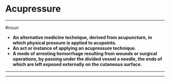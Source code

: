 # Acupressure
---
#noun
- **An alternative medicine technique, derived from acupuncture, in which physical pressure is applied to acupoints.**
- **An act or instance of applying an acupressure technique.**
- **A mode of arresting hemorrhage resulting from wounds or surgical operations, by passing under the divided vessel a needle, the ends of which are left exposed externally on the cutaneous surface.**
---
---
